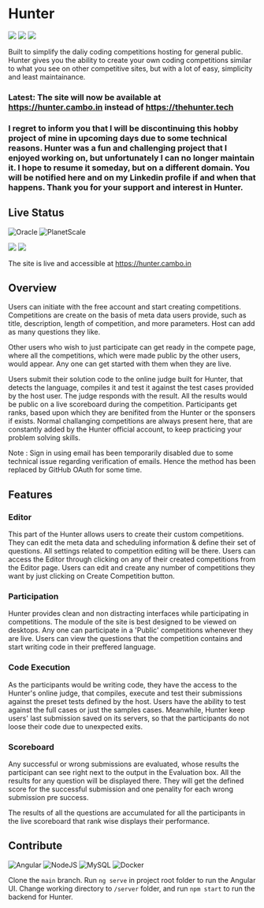 # Hunter

![](https://badgen.net/github/license/msc24x/hunter)
![](https://badgen.net/github/branches/msc24x/hunter)
![](https://badgen.net/github/commits/msc24x/hunter/arch)

Built to simplify the daliy coding competitions hosting for general public. Hunter gives you the ability to create your own coding competitions similar to what you see on other competitive sites, but with a lot of easy, simplicity and least maintainance.

### Latest: The site will now be available at https://hunter.cambo.in instead of https://thehunter.tech
### **I regret to inform you that I will be discontinuing this hobby project of mine in upcoming days due to some technical reasons. Hunter was a fun and challenging project that I enjoyed working on, but unfortunately I can no longer maintain it. I hope to resume it someday, but on a different domain. You will be notified here and on my Linkedin profile if and when that happens. Thank you for your support and interest in Hunter.**


## Live Status
![Oracle](https://img.shields.io/badge/Oracle-F80000?style=for-the-badge&logo=Oracle&logoColor=white)
![PlanetScale](https://img.shields.io/badge/planetscale-%23000000.svg?style=for-the-badge&logo=planetscale&logoColor=white)

![](https://badgen.net/https/hunter.cambo.in/api/status/users)
![](https://badgen.net/https/hunter.cambo.in/api/status/competitions)

The site is live and accessible at https://hunter.cambo.in

## Overview
Users can initiate with the free account and start creating competitions. Competitions are create on the basis of meta data users provide, such as title, description, length of competition, and more parameters. Host can add as many questions they like.

Other users who wish to just participate can get ready in the compete page, where all the competitions, which were made public by the other users, would appear. Any one can get started with them when they are live.

Users submit their solution code to the online judge built for Hunter, that detects the language, compiles it and test it against the test cases provided by the host user. The judge responds with the result. All the results would be public on a live scoreboard during the competition. Participants get ranks, based upon which they are benifited from the Hunter or the sponsers if exists. Normal challanging competitions are always present here, that are constantly added by the Hunter official account, to keep practicing your problem solving skills.

Note : Sign in using email has been temporarily disabled due to some technical issue regarding verification of emails. Hence the method has been replaced by GitHub OAuth for some time.

## Features

### Editor
This part of the Hunter allows users to create their custom competitions. They can edit the meta data and scheduling information & define their set of questions. All settings related to competition editing will be there. Users can access the Editor through clicking on any of their created competitions from the Editor page. Users can edit and create any number of competitions they want by just clicking on Create Competition button.

### Participation
Hunter provides clean and non distracting interfaces while participating in competitions. The module of the site is best designed to be viewed on desktops. Any one can participate in a 'Public' competitions whenever they are live. Users can view the questions that the competition contains and start writing code in their preffered language. 

### Code Execution
As the participants would be writing code, they have the access to the Hunter's online judge, that compiles, execute and test their submissions against the preset tests defined by the host. Users have the ability to test against the full cases or just the samples cases. Meanwhile, Hunter keep users' last submission saved on its servers, so that the participants do not loose their code due to unexpected exits.

### Scoreboard
Any successful or wrong submissions are evaluated, whose results the participant can see right next to the output in the Evaluation box. All the results for any question will be displayed there. They will get the defined score for the successful submission and one penality for each wrong submission pre success.

The results of all the questions are accumulated for all the participants in the live scoreboard that rank wise displays their performance.

## Contribute
![Angular](https://img.shields.io/badge/angular-%23DD0031.svg?style=for-the-badge&logo=angular&logoColor=white)
![NodeJS](https://img.shields.io/badge/node.js-6DA55F?style=for-the-badge&logo=node.js&logoColor=white)
![MySQL](https://img.shields.io/badge/mysql-%2300f.svg?style=for-the-badge&logo=mysql&logoColor=white)
![Docker](https://img.shields.io/badge/docker-%230db7ed.svg?style=for-the-badge&logo=docker&logoColor=white)

Clone the `main` branch. Run `ng serve` in project root folder to run the Angular UI. Change working directory to `/server` folder, and run `npm start` to run the backend for Hunter. 
